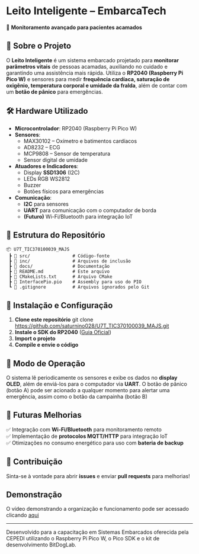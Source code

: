 # **Leito Inteligente – EmbarcaTech**

🚀 **Monitoramento avançado para pacientes acamados**

## 📌 **Sobre o Projeto**
O **Leito Inteligente** é um sistema embarcado projetado para **monitorar parâmetros vitais** de pessoas acamadas, 
auxiliando no cuidado e garantindo uma assistência mais rápida. Utiliza o **RP2040 (Raspberry Pi Pico W)** e sensores para medir 
**frequência cardíaca, saturação de oxigênio, temperatura corporal e umidade da fralda**, além de contar com um **botão de pânico** para emergências.

## 🛠️ **Hardware Utilizado**
- **Microcontrolador**: RP2040 (Raspberry Pi Pico W)
- **Sensores**:
  - MAX30102 – Oxímetro e batimentos cardíacos
  - AD8232 – ECG
  - MCP9808 – Sensor de temperatura
  - Sensor digital de umidade
- **Atuadores e Indicadores**:
  - Display **SSD1306** (I2C)
  - LEDs RGB WS2812
  - Buzzer
  - Botões físicos para emergências
- **Comunicação**:
  - **I2C** para sensores
  - **UART** para comunicação com o computador de borda
  - **(Futuro)** Wi-Fi/Bluetooth para integração IoT

## 📂 **Estrutura do Repositório**
```
📦 U7T_TIC370100039_MAJS
 ┣ 📂 src/                # Código-fonte
 ┣ 📂 inc/                # Arquivos de inclusão
 ┣ 📂 docs/               # Documentação
 ┣ 📜 README.md           # Este arquivo
 ┣ 📜 CMakeLists.txt      # Arquivo CMake
 ┣ 📜 InterfacePio.pio    # Assembly para uso do PIO
 ┗ 📜 .gitignore          # Arquivos ignorados pelo Git
```

## 🚀 **Instalação e Configuração**
1. **Clone este repositório**
   git clone https://github.com/saturnino028/U7T_TIC370100039_MAJS.git
2. **Instale o SDK do RP2040** ([Guia Oficial](https://datasheets.raspberrypi.com/pico/getting-started-with-pico.pdf))
3. **Import o projeto**
4. **Compile e envie o código**

## 📡 **Modo de Operação**
O sistema lê periodicamente os sensores e exibe os dados no **display OLED**, além de enviá-los para o computador via **UART**. 
O botão de pânico (botão A) pode ser acionado a qualquer momento para alertar uma emergência, assim como o botão da campainha (botão B)

## 🔄 **Futuras Melhorias**
✅ Integração com **Wi-Fi/Bluetooth** para monitoramento remoto  
✅ Implementação de **protocolos MQTT/HTTP** para integração IoT  
✅ Otimizações no consumo energético para uso com **bateria de backup**  

## 🤝 **Contribuição**
Sinta-se à vontade para abrir **issues** e enviar **pull requests** para melhorias!

## Demonstração

O vídeo demonstrando a organização e funcionamento pode ser acessado clicando [aqui](https://youtu.be/8vnq-YAyX94)

---
Desenvolvido para a capacitação em Sistemas Embarcados oferecida pela CEPEDI utilizando o Raspberry Pi Pico W, o Pico SDK e o kit de desenvolvimento BitDogLab.
